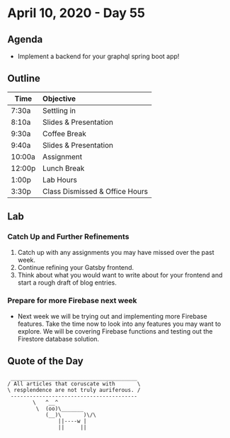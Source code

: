 # April 10, 2020 - Day 55



## Agenda

- Implement a backend for your graphql spring boot app! 

## Outline

| Time   | Objective                        |
| -------|:---------------------------------|
| 7:30a  | Settling in                      |
| 8:10a  | Slides & Presentation            |
| 9:30a  | Coffee Break                     |
| 9:40a  | Slides & Presentation            |
| 10:00a | Assignment                       |
| 12:00p | Lunch Break                      |
| 1:00p  | Lab Hours                        |
| 3:30p  | Class Dismissed & Office Hours   |

## Lab

### Catch Up and Further Refinements 

1. Catch up with any assignments you may have missed over the past week. 
2. Continue refining your Gatsby frontend. 
3. Think about what you would want to write about for your frontend and start a rough draft of blog entries.

### Prepare for more Firebase next week

- Next week we will be trying out and implementing more Firebase features. Take the time now to look into any features you may want to explore. We will be covering Firebase functions and testing out the Firestore database solution.  

## Quote of the Day 
```
 ________________________________________
/ All articles that coruscate with       \
\ resplendence are not truly auriferous. /
 ----------------------------------------
        \   ^__^
         \  (oo)\_______
            (__)\       )\/\
                ||----w |
                ||     ||

```